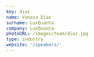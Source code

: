 ```yaml
---
key: diaz
name: Vanesa Diaz
surname: LuxQuanta
company: LuxQuanta
photoURL: /images/team/diaz.jpg
type: industry
website: '/speakers/'
---
```

